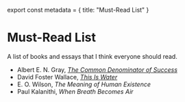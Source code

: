 export const metadata = {
title: "Must-Read List"
}


# Must-Read List

A list of books and essays that I think everyone should read.

-   Albert E. N. Gray, [*The Common Denominator of Success*](https://fs.blog/great-talks/common-denominator-success-albert-gray/)
-   David Foster Wallace, [*This Is Water*](https://fs.blog/2012/04/david-foster-wallace-this-is-water/)
-   E. O. Wilson, *The Meaning of Human Existence*
-   Paul Kalanithi, *When Breath Becomes Air*

